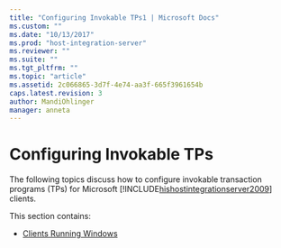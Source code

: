 ```yaml
---
title: "Configuring Invokable TPs1 | Microsoft Docs"
ms.custom: ""
ms.date: "10/13/2017"
ms.prod: "host-integration-server"
ms.reviewer: ""
ms.suite: ""
ms.tgt_pltfrm: ""
ms.topic: "article"
ms.assetid: 2c066865-3d7f-4e74-aa3f-665f3961654b
caps.latest.revision: 3
author: MandiOhlinger
manager: anneta
---
```

# Configuring Invokable TPs
The following topics discuss how to configure invokable transaction programs (TPs) for Microsoft [!INCLUDE[hishostintegrationserver2009](../core/includes/hishostintegrationserver2009-md.md)] clients.  
  
 This section contains:  
  
-   [Clients Running Windows](../core/clients-running-windows.md)
